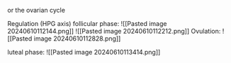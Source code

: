 or the ovarian cycle

Regulation (HPG axis)
follicular phase:
![[Pasted image 20240610112144.png]]
![[Pasted image 20240610112212.png]]
Ovulation:
![[Pasted image 20240610112828.png]]

luteal phase:
![[Pasted image 20240610113414.png]]